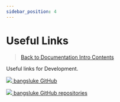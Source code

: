 ```yaml
---
sidebar_position: 4
---
```


# Useful Links

> [Back to Documentation Intro Contents](../DocumentationIntro.md)

Useful links for Development.

<a href="https://github.com/bangsluke" target="_blank"><img src="https://i.imgur.com/zD0C9oF.png"></img> bangsluke GitHub</a>

<p> </p>

<a href="https://github.com/bangsluke?tab=repositories" target="_blank"><img src="https://i.imgur.com/zD0C9oF.png"></img> bangsluke GitHub repositories</a>
